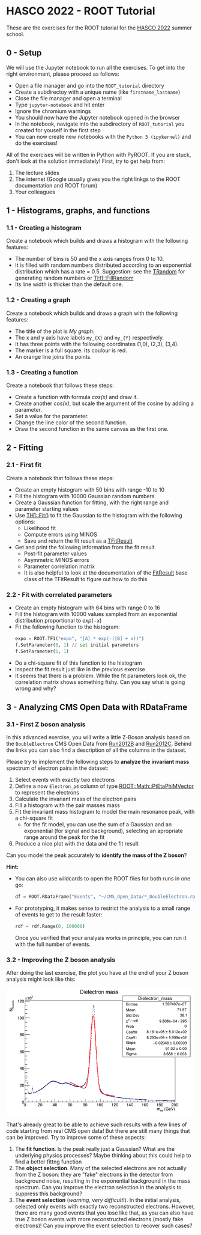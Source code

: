 # HASCO 2022 - ROOT Tutorial

These are the exercises for the ROOT tutorial for the [HASCO 2022](https://indico.cern.ch/event/1122790/timetable/) summer school.

## 0 - Setup

We will use the Jupyter notebook to run all the exercises. To get into the right environment, please proceed as follows:

- Open a file manager and go into the `ROOT_tutorial` directory
- Create a subdirectoy with a unique name (like `firstname_lastname`)
- Close the file manager and open a terminal
- Type `jupyter-notebook` and hit enter
- Ignore the chromium warnings
- You should now have the Jupyter notebook opened in the browser
- In the notebook, navigate into the subdirectory of `ROOT_tutorial` you created for youself in the first step
- You can now create new notebooks with the `Python 3 (ipykernel)` and do the exercises!

All of the exercises will be written in Python with PyROOT. If you are stuck, don't look at the solution immediately! First, try to get help from:
1. The lecture slides
2. The internet (Google usually gives you the right linkgs to the ROOT documentation and ROOT forum)
3. Your colleagues

## 1 - Histograms, graphs, and functions

### 1.1 - Creating a histogram
Create a notebook which builds and draws a histogram with the following features:
- The number of bins is 50 and the x axis ranges from 0 to 10.
- It is filled with random numbers distributed according to an exponential distribution which has a rate = 0.5.
  Suggestion: see the [TRandom](https://root.cern.ch/doc/master/classTRandom.html) for generating random numbers or
  [TH1::FillRandom](https://root.cern.ch/doc/master/classTH1.html#random-numbers)
- Its line width is thicker than the default one.

### 1.2 - Creating a graph
Create a notebook which builds and draws a graph with the following features:
- The title of the plot is *My graph*.
- The x and y axis have labels `my_{X}` and `my_{Y}` respectively.
- It has three points with the following coordinates (1,0), (2,3), (3,4).
- The marker is a full square. Its coulour is red.
- An orange line joins the points.

### 1.3 - Creating a function
Create a notebook that follows these steps:
- Create a function with formula *cos(x)* and draw it.
- Create another *cos(x)*, but scale the argument of the cosine by adding a parameter.
- Set a value for the parameter.
- Change the line color of the second function.
- Draw the second function in the same canvas as the first one.

## 2 - Fitting

### 2.1 - First fit

Create a notebook that follows these steps:
- Create an empty histogram with 50 bins with range -10 to 10
- Fill the histogram with 10000 Gaussian random numbers
- Create a Gaussian function for fitting, with the right range and parameter starting values
- Use [TH1::Fit()](https://root.cern/doc/master/classTH1.html#a7e7d34c91d5ebab4fc9bba3ca47dabdd) to fit the Gaussian to the histogram with the following options:
    - Likelihood fit
    - Compute errors using MINOS
    - Save and return the fit result as a [TFitResult](https://root.cern.ch/doc/master/classTFitResult.html)
- Get and print the following information from the fit result
    - Post-fit parameter values
    - Asymmetric MINOS errors
    - Parameter correlation matrix
    - It is also helpful to look at the documentation of the [FitResult](https://root.cern.ch/doc/master/classROOT_1_1Fit_1_1FitResult.html) base class of the TFitResult to figure out how to do this

### 2.2 - Fit with correlated parameters

- Create an empty histogram with 64 bins with range 0 to 16
- Fill the histogram with 10000 values sampled from an exponential distribution proportional to $exp(-x)$
- Fit the following function to the histogram:
  ```python
  expo = ROOT.TF1("expo", "[A] * exp(-([B] + x))")
  f.SetParameter(0, 1) // set initial parameters
  f.SetParameter(1, 1)
  ```
- Do a chi-square fit of this function to the histogram
- Inspect the fit result just like in the previous exercise
- It seems that there is a problem. While the fit parameters look ok, the correlation matrix shows something fishy. Can you say what is going wrong and why?

## 3 - Analyzing CMS Open Data with RDataFrame

### 3.1 - First Z boson analysis

In this advanced exercise, you will write a little Z-Boson analysis based on the `DoubleElectron` CMS Open Data from [Run2012B](http://opendata.cern.ch/record/12367) and [Run2012C](http://opendata.cern.ch/record/12368). Behind the links you can also find a description of all the columns in the dataset.

Please try to implement the following steps to **analyze the invariant mass** spectrum of electron pairs in the dataset:
  1. Select events with exactly two electrons
  2. Define a now `Electron_p4` column of type [ROOT::Math::PtEtaPhiMVector](https://root.cern.ch/doc/master/namespaceROOT_1_1Math.html#a6cea5921731c7ac99dea921fb188df31) to represent the electrons
  3. Calculate the invariant mass of the electron pairs
  4. Fill a histogram with the pair masses mass
  5. Fit the invariant mass histogram to model the main resonance peak, with a chi-square fit
     - for the fit model, you can use the sum of a Gaussian and an exponential (for signal and background), selecting an apropriate range around the peak for the fit
  6. Produce a nice plot with the data and the fit result

Can you model the peak accurately to **identify the mass of the Z boson**?

**Hint:**
* You can also use wildcards to open the ROOT files for both runs in one go:
  ```python
  df = ROOT.RDataFrame("Events", "~/CMS_Open_Data/*_DoubleElectron.root")
  ```
* For prototyping, it makes sense to restrict the analysis to a small range of events to get to the result faster:
  ```python
  rdf = rdf.Range(0, 100000)
  ```
  Once you verified that your analysis works in principle, you can run it with the full number of events.

### 3.2 - Improving the Z boson analysis

After doing the last exercise, the plot you have at the end of your Z boson analysis might look like this:

<img src="img/zz.png" width="500" />

That's already great to be able to achieve such results with a few lines of code starting from real CMS open data! But there are still many things that can be improved. Try to improve some of these aspects:

1. The **fit function**. Is the peak really just a Gaussian? What are the underlying physics processes? Maybe thinking about this could help to find a better fittng function
2. The **object selection**. Many of the selected electrons are not actually from the Z boson: they are "fake" electrons in the detector from background noise, resulting in the exponential background in the mass spectrum. Can you improve the electron selection in the analysis to suppress this background?
3. The **event selection** (*warning, very difficult!*).  In the initial analysis, selected only events with exactly two reconstructed electrons. However, there are many good events that you lose like that, as you can also have true Z boson events with more reconstructed electrons (mostly fake electrons)! Can you improve the event selection to recover such cases?
